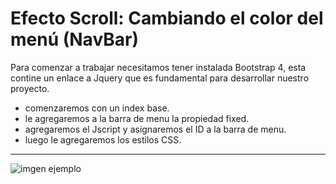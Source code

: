# Efecto Scroll: Cambiando el color del menú (NavBar) 

Para comenzar a trabajar necesitamos tener instalada Bootstrap 4, esta contine un enlace a Jquery que es fundamental para desarrollar nuestro proyecto.
- comenzaremos con un index base.
- le agregaremos a la barra de menu la propiedad fixed.
- agregaremos el Jscript y asignaremos el ID a la barra de menu.
- luego le agregaremos los estilos CSS.

***

![imgen ejemplo](https://k60.kn3.net/7/2/7/F/D/3/162.gif)
